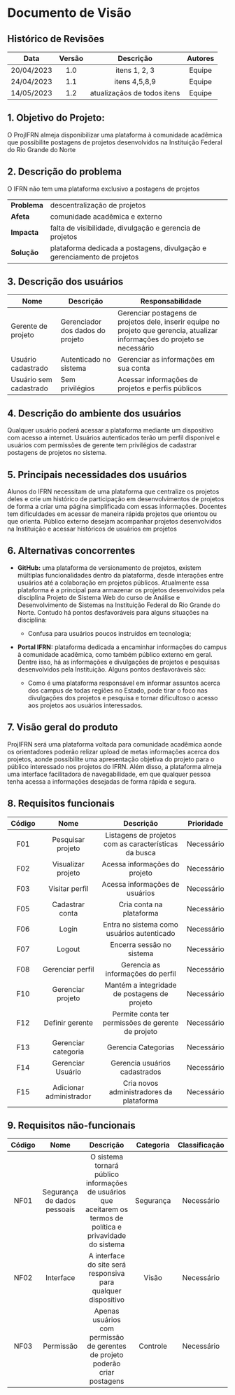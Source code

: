 # Documento de Visão

## Histórico de Revisões

| Data                |  Versão             |          Descrição  |  Autores            |
| :-----------------: | :-----------------: | :-----------------: | :-----------------: |
| 20/04/2023 | 1.0 | itens 1, 2, 3 |  Equipe |
| 24/04/2023 | 1.1 | itens 4,5,8,9 |  Equipe |
| 14/05/2023 | 1.2 | atualizaçãos de todos itens | Equipe |

## 1. Objetivo do Projeto: 
 O ProjIFRN almeja disponibilizar uma plataforma à comunidade acadêmica que possibilite postagens de projetos desenvolvidos na Instituição Federal do Rio Grande do Norte

## 2. Descrição do problema

O IFRN não tem uma plataforma exclusivo a postagens de projetos 

|     |      |
| --- | --- |
| **Problema**            | descentralização de projetos |
| **Afeta**               | comunidade acadêmica e externo |  
| **Impacta**             | falta de visibilidade, divulgação e gerencia de projetos |
| **Solução**             | plataforma dedicada a postagens, divulgação e gerenciamento de projetos | 

## 3. Descrição dos usuários 

| Nome                |  Descrição          |   Responsabilidade  |
| -----------------   | -----------------   | -----------------   |
| Gerente de projeto | Gerenciador dos dados do projeto | Gerenciar postagens de projetos dele, inserir equipe no projeto que gerencia, atualizar informações do projeto se necessário |
| Usuário cadastrado | Autenticado no sistema | Gerenciar as informações em sua conta |
| Usuário sem cadastrado | Sem privilégios |  Acessar informações de projetos e perfis públicos |

## 4. Descrição do ambiente dos usuários

 Qualquer usuário poderá acessar a plataforma mediante um dispositivo com acesso a internet. Usuários autenticados terão um perfil disponível e usuários com permissões de gerente tem privilégios de cadastrar postagens de projetos no sistema.


## 5. Principais necessidades dos usuários

 Alunos do IFRN necessitam de uma plataforma que centralize os projetos deles e crie um histórico de participação em desenvolvimentos de projetos de forma a criar uma página simplificada com essas informações. Docentes tem dificuldades em acessar de maneira rápida projetos que orientou ou que orienta. Público externo desejam acompanhar projetos desenvolvidos na Instituição e acessar históricos de usuários em projetos 


## 6. Alternativas concorrentes

* **GitHub:** uma plataforma de versionamento de projetos, existem múltiplas funcionalidades dentro da plataforma, desde interações entre usuários até a colaboração em projetos públicos. Atualmente essa plataforma é a principal para armazenar os projetos desenvolvidos pela disciplina Projeto de Sistema Web do curso de Análise e Desenvolvimento de Sistemas na Instituição Federal do Rio Grande do Norte. Contudo há pontos desfavoráveis para alguns situações na disciplina:

   * Confusa para usuários poucos instruídos em tecnologia;
   
* **Portal IFRN:** plataforma dedicada a encaminhar informações do campus à comunidade acadêmica, como também público externo em geral. Dentre isso, há as informações e divulgações de projetos e pesquisas desenvolvidos pela Instituição. Alguns pontos desfavoráveis são:
   * Como é uma plataforma responsável em informar assuntos acerca dos campus de todas regiões no Estado, pode tirar o foco nas divulgações dos projetos e pesquisa e tornar dificultoso o acesso aos projetos aos usuários interessados.


## 7. Visão geral do produto

 ProjIFRN será uma plataforma voltada para comunidade acadêmica aonde os orientadores poderão relizar upload de metas informações acerca dos projetos, aonde possibilite uma apresentação objetiva do projeto para o público interessado nos projetos do IFRN. Além disso, a plataforma almeja uma interface facilitadora de navegabilidade, em que qualquer pessoa tenha acessa a informações desejadas de forma rápida e segura.

## 8. Requisitos funcionais

| Código              |  Nome               |          Descrição  |  Prioridade         |
| :-----------------: | :-----------------: | :-----------------: | :-----------------: |
| F01 | Pesquisar projeto | Listagens de projetos com as características da busca  | Necessário |
| F02 | Visualizar projeto | Acessa informações do projeto | Necessário |
| F03 | Visitar perfil | Acessa informações de usuários | Necessário |
| F05 | Cadastrar conta | Cria conta na plataforma | Necessário |
| F06 | Login | Entra no sistema como usuários autenticado | Necessário |
| F07 | Logout | Encerra sessão no sistema | Necessário |
| F08 | Gerenciar perfil |Gerencia as informações do perfil  | Necessário |
| F10 | Gerenciar projeto | Mantém a integridade de postagens de projeto | Necessário | 
| F12 | Definir gerente | Permite conta ter permissões de gerente de projeto | Necessário |
| F13 | Gerenciar categoria | Gerencia Categorias | Necessário |
| F14 | Gerenciar Usuário | Gerencia usuários cadastrados | Necessário |
| F15 | Adicionar administrador | Cria novos administradores da plataforma | Necessário |

## 9. Requisitos não-funcionais

| Código              |  Nome               |          Descrição  |  Categoria          |  Classificação      |
| :-----------------: | :-----------------: | :-----------------: | :-----------------: | :-----------------: |
| NF01 | Segurança de dados pessoais | O sistema tornará público informações de usuários que aceitarem os termos de política e privavidade do sistema | Segurança | Necessário |
| NF02 | Interface | A interface do site será responsiva para qualquer dispositivo | Visão | Necessário |
| NF03 | Permissão | Apenas usuários com permissão de gerentes de projeto poderão criar postagens | Controle | Necessário |
